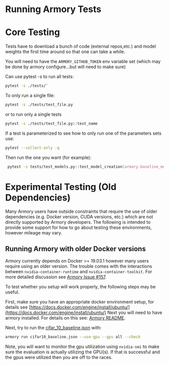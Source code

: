 Running Armory Tests
=========================

# Core Testing
Tests have to download a bunch of code (external repos,etc.) and model weights the first
time around so that one can take a while.  

You will need to have the `ARMORY_GITHUB_TOKEN` env variable set (which may be done by 
armory configure...but will need to make sure)

Can use pytest -s to run all tests:
```bash
pytest -s ./tests/`
```

To only run a single file:
```bash
pytest -s ./tests/test_file.py
```
or to run only a single tests
```bash
pytest -s ./tests/test_file.py::test_name
```

If a test is parameterized to see how to only run one of the 
parameters sets use:
```bash
pytest --collect-only -q 
```
Then run the one you want (for example):
```bash
 pytest -s tests/test_models.py::test_model_creation[armory.baseline_models.pytorch.cifar-get_art_model-None-cifar10-500-1-1-100-1-numpy-0.25]
```

# Experimental Testing (Old Dependencies)
Many Armory users have outside constraints that require the use of older dependencies
(e.g. Docker version, CUDA versions, etc.) which are not directly supported by Armory
developers.  The following is intended to provide some support for how to go about 
testing these environments, however mileage may vary.

## Running Armory with older Docker versions
Armory currently depends on Docker >= 19.03.1 however many users require using an older
version.  The trouble comes with the interactions between `nvidia-container-runtime` and
`nvidia-container-toolkit`.  For more detailed discussion see [Armory Issue #157](https://github.com/twosixlabs/armory/issues/157).

To test whether you setup will work properly, the following steps may be useful.

First, make sure you have an appropriate docker environment setup, for details see 
[https://docs.docker.com/engine/install/ubuntu/](https://docs.docker.com/engine/install/ubuntu/)
Next you will need to have armory installed.  For details on this see: [Armory README](../../README.md).

Next, try to run the [cifar_10_baseline.json](../../scenario_configs/cifar10_baseline.json) with:
```bash
armory run cifar10_baseline.json --use-gpu --gpu all --check
```
Note, you will want to monitor the gpu utilization using `nvidia-smi` to make sure the 
evaluation is actually utilizing the GPU(s).  If that is successful and the gpus were
utilized then you are off to the races.  
